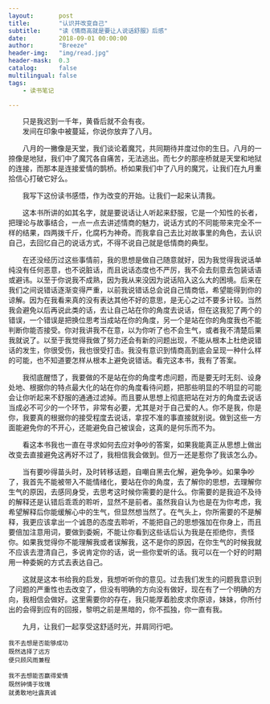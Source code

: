 ```yaml
---
layout:       post
title:        "认识并改变自己"
subtitle:     "读《情商高就是要让人说话舒服》后感"
date:         2018-09-01 00:00:00
author:       "Breeze"
header-img:   "img/read.jpg"
header-mask:  0.3
catalog:      false
multilingual: false
tags:
    - 读书笔记

---
```



&emsp;&emsp;只是我迟到一千年，黄昏后就不会有夜。   
&emsp;&emsp;发间在印象中被蔓延，你说你放弃了八月。   
             
&emsp;&emsp;八月的一撇像是天堂，我们谈论着魔咒，共同期待并度过你的生日。八月的一捺像是地狱，我们中了魔咒各自痛苦，无法逃出。而七夕的那座桥就是天堂和地狱的连接，而那本是连接爱情的鹊桥。桥如果我们中了八月的魔咒，让我们在九月重拾信心打破它好么。     
      
&emsp;&emsp;我写下这份读书感悟，作为改变的开始。让我们一起来认清我。         
      
&emsp;&emsp;这本书所讲的如其名字，就是要说话让人听起来舒服，它是一个知性的长者，把理论与故事结合，一点一点去讲述情商的魅力，说话方式的不同能带来完全不一样的结果，四两拨千斤，化腐朽为神奇。而我拿自己去比对故事里的角色，去认识自己，去回忆自己的说话方式，不得不说自己就是低情商的典型。   
       
&emsp;&emsp;在还没经历过这些事情前，我的思想是做自己随意就好，因为我觉得我说话单纯没有任何恶意，也不说脏话，而且说话态度也不严厉，我不会去刻意去包装话语或避讳。以至于你说我不成熟，因为我从来没因为说话陷入这么大的困境。后来在我们之间说错话逐渐变得严重，以前我说错话总会说自己情商低，希望能得到你的谅解。因为在我看来真的没有表达其他不好的意思，是无心之过不要多计较。当然我会避免以后再说此类的话，去让自己站在你的角度去说话，但在这我犯了两个的错误，一个错误是把换位思考当成站在你的角度，另一个是站在你的角度我也不能判断你能否接受。你对我讲我不在意，以为你听了也不会生气，或者我不清楚后果我就说了。以至于我觉得我做了努力还会有新的问题出现，不能从根本上杜绝说错话的发生，你很受伤，我也很受打击。我没有意识到情商高到底会呈现一种什么样的可能，也不知道要怎样从根本上避免说错话。看完这本书，我有了答案。   
      
&emsp;&emsp;我彻底醒悟了，我要做的不是站在你的角度考虑问题，而是要无时无刻、设身处地、根据你的特点最大化的站在你的角度看待问题，把那些明显的不明显的可能会让你听起来不舒服的通通过滤掉。而且要从思想上彻底把站在对方的角度去说话当成必不可少的一个环节，非常有必要，尤其是对于自己爱的人。你不是我，你是你，我要真的根据你的接受程度去说话，拿捏不准的事直接就别说。做到这些一方面能避免你的不开心，还能避免自己被误会，这真的是何乐而不为。    
     
&emsp;&emsp;看这本书我也一直在寻求如何去应对争吵的答案，如果我能真正从思想上做出改变去直接避免这再好不过了，我相信我会做到。但万一还是惹你了我该怎么办。    
     
&emsp;&emsp;当有要吵得苗头时，及时转移话题，自嘲自黑去化解，避免争吵。如果争吵了，我首先不能被带入不能情绪化，要站在你的角度，去了解你的思想，去理解你生气的原因，去感同身受，去思考这时候你需要的是什么。你需要的是我迫不及待的解释还是认错后乖乖的聆听，显然不是前者。虽然我自认为也是在为你考虑，我希望解释后你能缓解心中的生气，但显然想当然了。在气头上，你所需要的不是解释，我更应该拿出一个诚恳的态度去聆听，不能把自己的思想强加在你身上，而且要倍加注意用词，要做到委婉，不能让你看到这些话后认为我是在拒绝你，责怪你。如果我觉得你不能理解我或者误解我，这不是你的原因，在你生气的时候我就不应该去澄清自己，多说肯定你的话，说一些你爱听的话。我可以在一个好的时期用一种委婉的方式去表达自己。   
     
&emsp;&emsp;这就是这本书给我的启发，我想听听你的意见。过去我们发生的问题我意识到了问题的严重性也去改变了，但没有明确的方向没有做好，现在有了一个明确的方向，我相信会做好。这里需要你的存在，我只能厚着脸皮求你原谅，妹妹，你所付出的会得到应有的回报，黎明之前是黑暗的，你不孤独，你一直有我。     
     
&emsp;&emsp;九月，让我们一起享受这舒适时光，并肩同行吧。    
     
	我不去想是否能够成功    
	既然选择了远方      
	便只顾风雨兼程     
	    
	我不去想能否赢得爱情   
	既然钟情于玫瑰   
	就勇敢地吐露真诚   

    